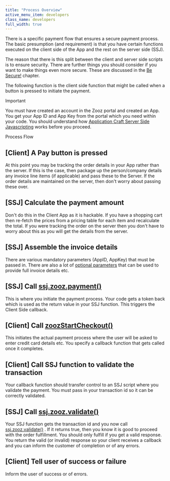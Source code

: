 ```yaml
---
title: "Process Overview"
active_menu_item: developers
class_name: developers
full_width: true
---
```



There is a specific payment flow that ensures a secure payment process. The basic presumption (and requirement) is that you have certain functions executed on the client side of the App and the rest on the server side (SSJ).

The reason that there is this split between the client and server side scripts is to ensure security. There are further things you should consider if you want to make things even more secure. These are discussed in the [Be Secure!](be-secure) chapter.

The following function is the client side function that might be called when a button is pressed to initiate the payment.

Important

You must have created an account in the Zooz portal and created an App. You get your App ID and App Key from the portal which you need within your code. You should understand how [Application Craft Server Side Javascripting](../../../scripting-apis/server-side-scripting-overview/index) works before you proceed.

Process Flow

## [Client] A Pay button is pressed

At this point you may be tracking the order details in your App rather than the server. If this is the case, then package up the person/company details any invoice line items (if applicable) and pass these to the Server. If the order details are maintained on the server, then don't worry about passing these over.

## [SSJ] Calculate the payment amount

Don't do this in the Client App as it is hackable. If you have a shopping cart then re-fetch the prices from a pricing table for each item and recalculate the total. If you were tracking the order on the server then you don't have to worry about this as you will get the details from the server.

## [SSJ] Assemble the invoice details

There are various mandatory parameters (AppID, AppKey) that must be passed in. There are also a lot of [optional parameters](payment-parameters) that can be used to provide full invoice details etc.

## [SSJ] Call [ssj.zooz.payment()](../../../scripting-apis/server-side-api/ssj-object/credit-card-payments/payment)

This is where you initiate the payment process. Your code gets a token back which is used as the return value in your SSJ function. This triggers the Client Side callback.

## [Client] Call [zoozStartCheckout()](../../../scripting-apis/server-side-api/ssj-object/credit-card-payments/zoozstartcheckout)

This initiates the actual payment process where the user will be asked to enter credit card details etc. You specify a callback function that gets called once it completes.

## [Client] Call SSJ function to validate the transaction

Your callback function should transfer control to an SSJ script where you validate the payment. You must pass in your transaction id so it can be correctly validated.

## [SSJ] Call [ssj.zooz.validate()](../../../scripting-apis/server-side-api/ssj-object/credit-card-payments/validate)

Your SSJ function gets the transaction id and you now call [ssj.zooz.validate()](../../../scripting-apis/server-side-api/ssj-object/credit-card-payments/validate) . If it returns true, then you know it is good to proceed with the order fulfillment. You should only fulfill if you get a valid response. You return the valid (or invalid) response so your client receives a callback and you can inform the customer of completion or of any errors.

## [Client] Tell user of success or failure

Inform the user of success or of errors.

